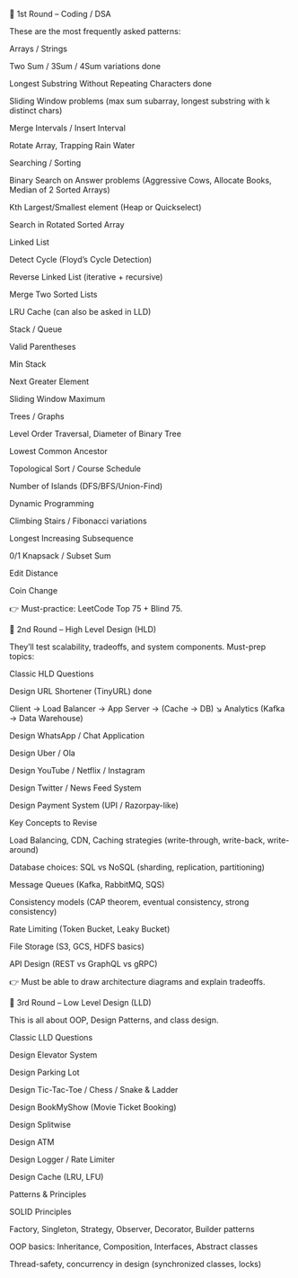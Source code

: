 🔹 1st Round – Coding / DSA

These are the most frequently asked patterns:

Arrays / Strings

Two Sum / 3Sum / 4Sum variations  done

Longest Substring Without Repeating Characters  done

Sliding Window problems (max sum subarray, longest substring with k distinct chars)  

Merge Intervals / Insert Interval

Rotate Array, Trapping Rain Water

Searching / Sorting

Binary Search on Answer problems (Aggressive Cows, Allocate Books, Median of 2 Sorted Arrays)

Kth Largest/Smallest element (Heap or Quickselect)

Search in Rotated Sorted Array

Linked List

Detect Cycle (Floyd’s Cycle Detection)

Reverse Linked List (iterative + recursive)

Merge Two Sorted Lists

LRU Cache (can also be asked in LLD)

Stack / Queue

Valid Parentheses

Min Stack

Next Greater Element

Sliding Window Maximum

Trees / Graphs

Level Order Traversal, Diameter of Binary Tree

Lowest Common Ancestor

Topological Sort / Course Schedule

Number of Islands (DFS/BFS/Union-Find)

Dynamic Programming

Climbing Stairs / Fibonacci variations

Longest Increasing Subsequence

0/1 Knapsack / Subset Sum

Edit Distance

Coin Change



👉 Must-practice: LeetCode Top 75 + Blind 75.

🔹 2nd Round – High Level Design (HLD)

They’ll test scalability, tradeoffs, and system components. Must-prep topics:

Classic HLD Questions

Design URL Shortener (TinyURL) done

Client → Load Balancer → App Server → (Cache → DB)
                               ↘ Analytics (Kafka → Data Warehouse)


Design WhatsApp / Chat Application  



Design Uber / Ola

Design YouTube / Netflix / Instagram

Design Twitter / News Feed System

Design Payment System (UPI / Razorpay-like)

Key Concepts to Revise

Load Balancing, CDN, Caching strategies (write-through, write-back, write-around)

Database choices: SQL vs NoSQL (sharding, replication, partitioning)

Message Queues (Kafka, RabbitMQ, SQS)

Consistency models (CAP theorem, eventual consistency, strong consistency)

Rate Limiting (Token Bucket, Leaky Bucket)

File Storage (S3, GCS, HDFS basics)

API Design (REST vs GraphQL vs gRPC)

👉 Must be able to draw architecture diagrams and explain tradeoffs.

🔹 3rd Round – Low Level Design (LLD)

This is all about OOP, Design Patterns, and class design.

Classic LLD Questions

Design Elevator System

Design Parking Lot

Design Tic-Tac-Toe / Chess / Snake & Ladder

Design BookMyShow (Movie Ticket Booking)

Design Splitwise

Design ATM

Design Logger / Rate Limiter

Design Cache (LRU, LFU)

Patterns & Principles

SOLID Principles

Factory, Singleton, Strategy, Observer, Decorator, Builder patterns

OOP basics: Inheritance, Composition, Interfaces, Abstract classes

Thread-safety, concurrency in design (synchronized classes, locks)